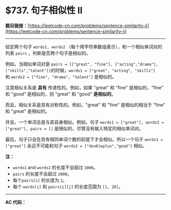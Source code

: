 # $737. 句子相似性 II

**题目链接：**[https://leetcode-cn.com/problems/sentence-similarity-ii](https://leetcode-cn.com/problems/sentence-similarity-ii)

---

<div class="content__1Y2H">
 <div class="notranslate">
  <p>给定两个句子 <code>words1, words2</code> （每个用字符串数组表示），和一个相似单词对的列表&nbsp;<code>pairs</code>&nbsp;，判断是否两个句子是相似的。</p> 
  <p>例如，当相似单词对是 <code>pairs = [["great", "fine"], ["acting","drama"], ["skills","talent"]]</code>的时候，<code>words1 = ["great", "acting", "skills"]</code> 和&nbsp;<code>words2 = ["fine", "drama", "talent"]</code> 是相似的。</p> 
  <p>注意相似关系是 <strong>具有</strong> 传递性的。例如，如果 "great" 和&nbsp;"fine" 是相似的，"fine" 和&nbsp;"good" 是相似的，则 "great" 和 "good" <strong>是相似的</strong>。</p> 
  <p>而且，相似关系是具有对称性的。例如，"great" 和 "fine" 是相似的相当于&nbsp;"fine" 和&nbsp;"great" 是相似的。</p> 
  <p>并且，一个单词总是与其自身相似。例如，句子 <code>words1 = ["great"], words2 = ["great"], pairs = []</code> 是相似的，尽管没有输入特定的相似单词对。</p> 
  <p>最后，句子只会在具有相同单词个数的前提下才会相似。所以一个句子 <code>words1 = ["great"]</code> 永远不可能和句子 <code>words2 = ["doubleplus","good"]</code> 相似。</p> 
  <p><strong>注：</strong></p> 
  <ul> 
   <li><code>words1</code> and <code>words2</code> 的长度不会超过&nbsp;<code>1000</code>。</li> 
   <li><code>pairs</code>&nbsp;的长度不会超过&nbsp;<code>2000</code>。</li> 
   <li>每个<code>pairs[i]</code>&nbsp;的长度为&nbsp;<code>2</code>。</li> 
   <li>每个&nbsp;<code>words[i]</code>&nbsp;和&nbsp;<code>pairs[i][j]</code>&nbsp;的长度范围为&nbsp;<code>[1, 20]</code>。</li> 
  </ul> 
 </div>
</div>

---

**AC 代码：**

```java

```